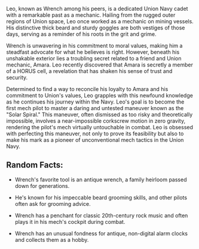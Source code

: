 Leo, known as Wrench among his peers, is a dedicated Union Navy cadet with a remarkable past as a mechanic. Hailing from the rugged outer regions of Union space, Leo once worked as a mechanic on mining vessels. His distinctive thick beard and sturdy goggles are both vestiges of those days, serving as a reminder of his roots in the grit and grime.

Wrench is unwavering in his commitment to moral values, making him a steadfast advocate for what he believes is right. However, beneath his unshakable exterior lies a troubling secret related to a friend and Union mechanic, Amara. Leo recently discovered that Amara is secretly a member of a HORUS cell, a revelation that has shaken his sense of trust and security. 

Determined to find a way to reconcile his loyalty to Amara and his commitment to Union's values, Leo grapples with this newfound knowledge as he continues his journey within the Navy.
Leo's goal is to become the first mech pilot to master a daring and untested maneuver known as the "Solar Spiral." This maneuver, often dismissed as too risky and theoretically impossible, involves a near-impossible corkscrew motion in zero gravity, rendering the pilot's mech virtually untouchable in combat. Leo is obsessed with perfecting this maneuver, not only to prove its feasibility but also to make his mark as a pioneer of unconventional mech tactics in the Union Navy.

## Random Facts:

- Wrench's favorite tool is an antique wrench, a family heirloom passed down for generations.

- He's known for his impeccable beard grooming skills, and other pilots often ask for grooming advice.

- Wrench has a penchant for classic 20th-century rock music and often plays it in his mech's cockpit during combat.

- Wrench has an unusual fondness for antique, non-digital alarm clocks and collects them as a hobby.
